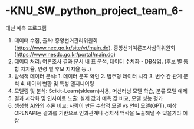 # -KNU_SW_python_project_team_6-
대선 예측 프로그램
1. 데이터 수집, 출처: 중앙선거관리위원회(https://www.nec.go.kr/site/vt/main.do), 중앙선거여론조사심의위원회(https://www.nesdc.go.kr/portal/main.do)
2. 데이터 처리: 여론조사 결과 문서 내 표 분석, 데이터 수치화 - DB삽입. (후보 별 통합 지지율, 연령 별 후보 지지율 등..) 
3. 탐색적 데이터 분석: 1. 데이터 분포 확인 2. 범주형 데이터 시각 3. 변수 간 관계 분석 4. 데이터 변환 및 특성 엔지니어링
4. 모델링 및 분석: Scikit-Learn(sklearn)사용, 머신러닝 모델 학습, 분류 모델 예제
5. 결과 시각화 및 인사이트 노출: 실제 값과 예측 값 비교, 모델 성능 평가
6. 생성형 AI와의 추론 비교: 사람이 만든 수학적 모델 vs 언어 모델(GPT), 예상 OPENAPI는 결과를 기반으로 인과관계나 정치적 맥락을 도출해낼 수 있을거라 예상  

